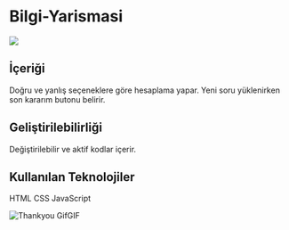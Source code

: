 ﻿<h1> Bilgi-Yarismasi </h1>

![](<ekran görüntüsü.gif>)

<h2> İçeriği </h2>

Doğru ve yanlış seçeneklere göre hesaplama yapar.
Yeni soru yüklenirken son kararım butonu belirir.

<h2> Geliştirilebilirliği </h2>

Değiştirilebilir ve aktif kodlar içerir.

<h2> Kullanılan Teknolojiler </h2>
HTML
CSS
JavaScript


![Thankyou GifGIF](https://github.com/gamzeyaylaonu/Bilgi-Yarismasi/assets/135466558/64fd2569-05ce-4909-a30f-fc56aa847f06)
